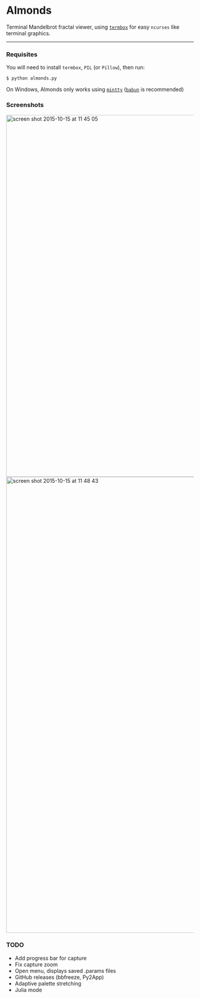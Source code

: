 # Almonds

Terminal Mandelbrot fractal viewer, using [`termbox`](https://github.com/nsf/termbox) for easy `ncurses` like terminal graphics.

---

### Requisites

You will need to install `termbox`, `PIL` (or `Pillow`), then run:

```
$ python almonds.py
```

On Windows, Almonds only works using [`mintty`](https://mintty.github.io/) ([`babun`](http://babun.github.io/) is recommended)

### Screenshots

<img width="969" alt="screen shot 2015-10-15 at 11 45 05" src="https://cloud.githubusercontent.com/assets/4116708/10510459/742ef26e-7333-11e5-95a0-39eda364be65.png">
<img width="1221" alt="screen shot 2015-10-15 at 11 48 43" src="https://cloud.githubusercontent.com/assets/4116708/10510460/743c1908-7333-11e5-8392-646f3c9b516f.png">

### TODO

- Add progress bar for capture
- Fix capture zoom
- Open menu, displays saved .params files
- GitHub releases (bbfreeze, Py2App)
- Adaptive palette stretching
- Julia mode